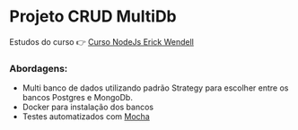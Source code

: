 # Projeto CRUD MultiDb

Estudos do curso  👉  [Curso NodeJs Erick Wendell](https://erickwendel.teachable.com/p/node-js-para-iniciantes-nodebr)

### Abordagens:

- Multi banco de dados utilizando padrão Strategy para escolher entre os bancos Postgres e MongoDb.
- Docker para instalação dos bancos
- Testes automatizados com [Mocha](https://mochajs.org/)
